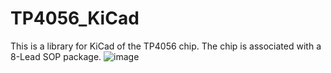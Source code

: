 # TP4056_KiCad
This is a library for KiCad of the TP4056 chip.
The chip is associated with a 8-Lead SOP package.
![image](https://github.com/user-attachments/assets/db6e72b1-0643-4d31-baec-232ed9b677f6)
